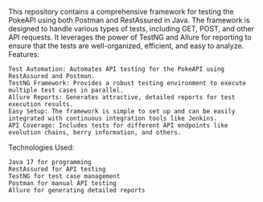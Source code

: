 This repository contains a comprehensive framework for testing the PokeAPI using both Postman and RestAssured in Java. The framework is designed to handle various types of tests, including GET, POST, and other API requests. It leverages the power of TestNG and Allure for reporting to ensure that the tests are well-organized, efficient, and easy to analyze.
Features:

    Test Automation: Automates API testing for the PokeAPI using RestAssured and Postman.
    TestNG Framework: Provides a robust testing environment to execute multiple test cases in parallel.
    Allure Reports: Generates attractive, detailed reports for test execution results.
    Easy Setup: The framework is simple to set up and can be easily integrated with continuous integration tools like Jenkins.
    API Coverage: Includes tests for different API endpoints like evolution chains, berry information, and others.

Technologies Used:

    Java 17 for programming
    RestAssured for API testing
    TestNG for test case management
    Postman for manual API testing
    Allure for generating detailed reports
